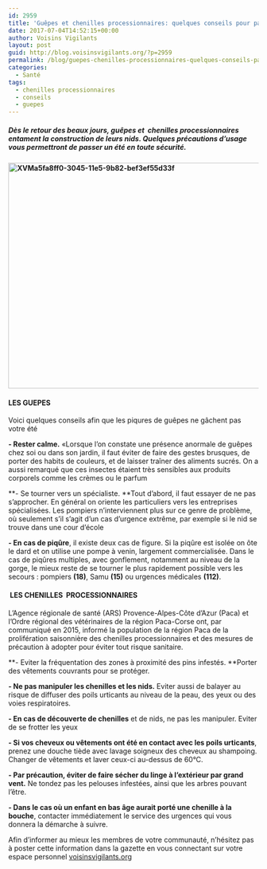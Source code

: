 ```yaml
---
id: 2959
title: 'Guêpes et chenilles processionnaires: quelques conseils pour passer un été en toute sécurité'
date: 2017-07-04T14:52:15+00:00
author: Voisins Vigilants
layout: post
guid: http://blog.voisinsvigilants.org/?p=2959
permalink: /blog/guepes-chenilles-processionnaires-quelques-conseils-passer-ete-en-securite/
categories:
  - Santé
tags:
  - chenilles processionnaires
  - conseils
  - guepes
---
```

##### Dès le retour des beaux jours, guêpes et  chenilles processionnaires entament la construction de leurs nids. Quelques précautions d&rsquo;usage vous permettront de passer un été en toute sécurité.

#### [<img class="aligncenter size-full wp-image-2960" src="./../../images/2017/04/XVMa5fa8ff0-3045-11e5-9b82-bef3ef55d33f.jpg" alt="XVMa5fa8ff0-3045-11e5-9b82-bef3ef55d33f" width="805" height="453" />](./../../images/2017/04/XVMa5fa8ff0-3045-11e5-9b82-bef3ef55d33f.jpg)

#### LES GUEPES

Voici quelques conseils afin que les piqures de guêpes ne gâchent pas votre été

**- Rester calme.** «Lorsque l&rsquo;on constate une présence anormale de guêpes chez soi ou dans son jardin, il faut éviter de faire des gestes brusques, de porter des habits de couleurs, et de laisser traîner des aliments sucrés. On a aussi remarqué que ces insectes étaient très sensibles aux produits corporels comme les crèmes ou le parfum

**- Se tourner vers un spécialiste. **Tout d&rsquo;abord, il faut essayer de ne pas s&rsquo;approcher. En général on oriente les particuliers vers les entreprises spécialisées. Les pompiers n&rsquo;interviennent plus sur ce genre de problème, où seulement s&rsquo;il s&rsquo;agit d&rsquo;un cas d&rsquo;urgence extrême, par exemple si le nid se trouve dans une cour d&rsquo;école

**- En cas de piqûre**, il existe deux cas de figure. Si la piqûre est isolée on ôte le dard et on utilise une pompe à venin, largement commercialisée. Dans le cas de piqûres multiples, avec gonflement, notamment au niveau de la gorge, le mieux reste de se tourner le plus rapidement possible vers les secours : pompiers **(18)**, Samu **(15)** ou urgences médicales **(112)**.

####  LES CHENILLES  PROCESSIONNAIRES

L’Agence régionale de santé (ARS) Provence-Alpes-Côte d’Azur (Paca) et l’Ordre régional des vétérinaires de la région Paca-Corse ont, par communiqué en 2015, informé la population de la région Paca de la prolifération saisonnière des chenilles processionnaires et des mesures de précaution à adopter pour éviter tout risque sanitaire.

**- Eviter la fréquentation des zones à proximité des pins infestés. **Porter des vêtements couvrants pour se protéger.

**- Ne pas manipuler les chenilles et les nids.** Eviter aussi de balayer au risque de diffuser des poils urticants au niveau de la peau, des yeux ou des voies respiratoires.

**- En cas de découverte de chenilles** et de nids, ne pas les manipuler. Eviter de se frotter les yeux

**- Si vos cheveux ou vêtements ont été en contact avec les poils urticants**, prenez une douche tiède avec lavage soigneux des cheveux au shampoing. Changer de vêtements et laver ceux-ci au-dessus de 60°C.

**- Par précaution, éviter de faire sécher du linge à l&rsquo;extérieur par grand vent.** Ne tondez pas les pelouses infestées, ainsi que les arbres pouvant l&rsquo;être.

**- Dans le cas où un enfant en bas âge aurait porté une chenille à la bouche**, contacter immédiatement le service des urgences qui vous donnera la démarche à suivre.

Afin d&rsquo;informer au mieux les membres de votre communauté, n&rsquo;hésitez pas à poster cette information dans la gazette en vous connectant sur votre espace personnel [voisinsvigilants.org](https://www.voisinsvigilants.org)